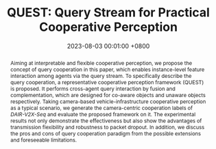 ---
title:          "QUEST: Query Stream for Practical Cooperative Perception"
date:           2023-08-03 00:01:00 +0800
selected:       true
pub:            "IEEE International Conference on Robotics and Automation (ICRA)"
# pub_pre:        "Submitted to "
# pub_post:       'Under review.'
# pub_last:       ' <span class="badge badge-pill badge-publication badge-success">Spotlight</span>'
pub_date:       "2024"
abstract: >-
  Aiming at interpretable and flexible cooperative perception, we propose the concept of query cooperation in this paper, which enables instance-level feature interaction among agents via the query stream. To specifically describe the query cooperation, a representative cooperative perception framework (QUEST) is proposed. It performs cross-agent query interaction by fusion and complementation, which are designed for co-aware objects and unaware objects respectively. Taking camera-based vehicle-infrastructure cooperative perception as a typical scenario, we generate the camera-centric cooperation labels of <em>DAIR-V2X-Seq</em> and evaluate the proposed framework on it. The experimental results not only demonstrate the effectiveness but also show the advantages of transmission flexibility and robustness to packet dropout. In addition, we discuss the pros and cons of query cooperation paradigm from the possible extensions and foreseeable limitations.
cover:          /assets/images/covers_researches/QUEST.png
authors:
  - Siqi Fan
  - Haibao Yu
  - Wenxian Yang
  - Jirui Yuan
  - Zaiqing Nie
links:
  Paper: https://arxiv.org/pdf/2308.01804.pdf
  Code: https://github.com/leofansq/QUEST
---